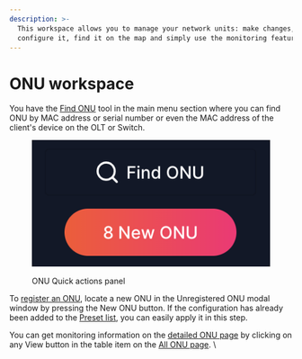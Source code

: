 ```yaml
---
description: >-
  This workspace allows you to manage your network units: make changes,
  configure it, find it on the map and simply use the monitoring features.
---
```


# ONU workspace

You have the [Find ONU](onu-search.md) tool in the main menu section where you can find ONU by MAC address or serial number or even the MAC address of the client's device on the OLT or Switch.

<figure><img src="../.gitbook/assets/Screenshot 2023-10-09 at 00.01.14.png" alt=""><figcaption><p>ONU Quick actions panel</p></figcaption></figure>

To [register an ONU](onu-registration.md), locate a new ONU in the Unregistered ONU modal window by pressing the New ONU button. If the configuration has already been added to the [Preset list](../configuration-features/presets.md), you can easily apply it in this step.

You can get monitoring information on the [detailed ONU page](onu.md) by clicking on any View button in the table item on the [All ONU page](all-onu.md). \
